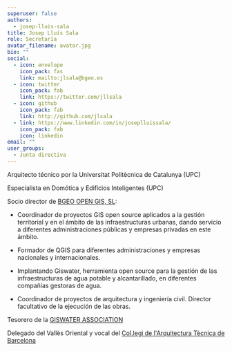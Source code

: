 ```yaml
---
superuser: false
authors:
  - josep-lluis-sala
title: Josep Lluís Sala
role: Secretaría
avatar_filename: avatar.jpg
bio: ""
social:
  - icon: envelope
    icon_pack: fas
    link: mailto:jlsala@bgeo.es
  - icon: twitter
    icon_pack: fab
    link: https://twitter.com/jllsala
  - icon: github
    icon_pack: fab
    link: http://github.com/jlsala
  - link: https://www.linkedin.com/in/joseplluissala/
    icon_pack: fab
    icon: linkedin
email: ""
user_groups:
  - Junta directiva
---
```

Arquitecto técnico por la Universitat Politècnica de Catalunya (UPC)

Especialista en Domótica y Edificios Inteligentes (UPC)

Socio director de [BGEO OPEN GIS, SL](https://www.bgeo.es/):

-   Coordinador de proyectos GIS open source aplicados a la gestión
    territorial y en el ámbito de las infraestructuras urbanas, dando
    servicio a diferentes administraciones públicas y empresas privadas
    en este ámbito.

-   Formador de QGIS para diferentes administraciones y empresas
    nacionales y internacionales.

-   Implantando Giswater, herramienta open source para la gestión de las
    infraestructuras de agua potable y alcantarillado, en diferentes
    compañías gestoras de agua.

-   Coordinador de proyectos de arquitectura y ingeniería civil.
    Director facultativo de la ejecución de las obras.

Tesorero de la [GISWATER ASSOCIATION](https://www.giswater.org/)

Delegado del Vallès Oriental y vocal del [Col.legi de l'Arquitectura Tècnica
de Barcelona](https://www.cateb.cat)
